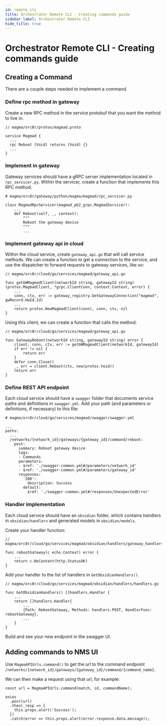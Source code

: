 ```yaml
---
id: remote_cli
title: Orchestrator Remote CLI - Creating commands guide
sidebar_label: Orchestrator Remote CLI
hide_title: true
---
```

# Orchestrator Remote CLI - Creating commands guide
## Creating a Command

There are a couple steps needed to implement a command.

### Define rpc method in gateway

Create a new RPC method in the service protobuf that you want the method to live in.

```
// magma/orc8r/protos/magmad.proto

service Magmad {
  ...
  rpc Reboot (Void) returns (Void) {}
  ...
}
```

### Implement in gateway

Gateway services should have a gRPC server implementation located in `rpc_servicer.py`. Within the servicer, create a function that implements this RPC method.

```
# magma/orc8r/gateway/python/magma/magmad/rpc_servicer.py

class MagmadRpcServicer(magmad_pb2_grpc.MagmadServicer):
    ...
    def Reboot(self, _, context):
        """
        Reboot the gateway device
        """
        ...
```

### Implement gateway api in cloud

Within the cloud service, create `gateway_api.go` that will call service methods. We can create a function to get a connection to the service, and use the dispatcher to forward requests to gateway services, like so:

```
// magma/orc8r/cloud/go/services/magmad/gateway_api.go

func getGWMagmadClient(networkId string, gatewayId string) (protos.MagmadClient, *grpc.ClientConn, context.Context, error) {
    ...
    conn, ctx, err := gateway_registry.GetGatewayConnection("magmad", gwRecord.HwId.Id)
    ...
    return protos.NewMagmadClient(conn), conn, ctx, nil
}
```

Using this client, we can create a function that calls the method:

```
// magma/orc8r/cloud/go/services/magmad/gateway_api.go

func GatewayReboot(networkId string, gatewayId string) error {
    client, conn, ctx, err := getGWMagmadClient(networkId, gatewayId)
    if err != nil {
        return err
    }
    defer conn.Close()
    _, err = client.Reboot(ctx, new(protos.Void))
    return err
}
```

### Define REST API endpoint

Each cloud service should have a `swagger` folder that documents service paths and definitions in `swagger.yml`. Add your path (and parameters or definitions, if necessary) to this file:

```
# magma/orc8r/cloud/go/services/magmad/swagger/swagger.yml

...
paths:
  ...
  /networks/{network_id}/gateways/{gateway_id}/command/reboot:
    post:
      summary: Reboot gateway device
      tags:
      - Commands
      parameters:
      - $ref: './swagger-common.yml#/parameters/network_id'
      - $ref: './swagger-common.yml#/parameters/gateway_id'
      responses:
        '200':
          description: Success
        default:
          $ref: './swagger-common.yml#/responses/UnexpectedError'
```

### Handler implementation

Each cloud service should have an `obsidian` folder, which contains handlers in `obsidian/handlers` and generated models in `obsidian/models`. 

Create your handler function:

```
// magma/orc8r/cloud/go/services/magmad/obsidian/handlers/gateway_handlers.go

func rebootGateway(c echo.Context) error {
    ...
    return c.NoContent(http.StatusOK)
}
```

Add your handler to the list of handlers in `GetObsidianHandlers()`.

```
// magma/orc8r/cloud/go/services/magmad/obsidian/handlers/handlers.go

func GetObsidianHandlers() []handlers.Handler {
    ...
    return []handlers.Handler{
        ...
        {Path: RebootGateway, Methods: handlers.POST, HandlerFunc: rebootGateway},
        ...
    }
}
```

Build and see your new endpoint in the swagger UI.

## Adding commands to NMS UI
Use `MagmaAPIUrls.command()` to get the url to the command endpoint `/networks/{network_id}/gateways/{gateway_id}/command/{command_name}`.

We can then make a request using that url, for example:
```
const url = MagmaAPIUrls.command(match, id, commandName);

axios
  .post(url)
  .then(_resp => {
    this.props.alert('Success');
  })
  .catch(error => this.props.alert(error.response.data.message));
